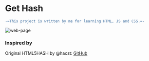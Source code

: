 # Get Hash

```diff
-=This project is written by me for learning HTML, JS and CSS.=-
```

![web-page](https://i.ibb.co/Sx8Z4p4/page.png) 

### Inspired by
Original HTML5HASH by @hacst: [GitHub](https://github.com/hacst/HTML5HASH)
